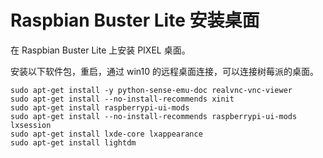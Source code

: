 # Raspbian Buster Lite 安装桌面

在 Raspbian Buster Lite 上安装 PIXEL 桌面。

安装以下软件包，重启，通过 win10 的远程桌面连接，可以连接树莓派的桌面。

```shell
sudo apt-get install -y python-sense-emu-doc realvnc-vnc-viewer
sudo apt-get install --no-install-recommends xinit
sudo apt-get install raspberrypi-ui-mods
sudo apt-get install --no-install-recommends raspberrypi-ui-mods lxsession
sudo apt-get install lxde-core lxappearance
sudo apt-get install lightdm
```
